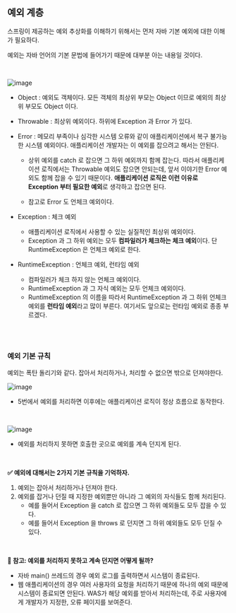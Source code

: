## 예외 계층


스프링이 제공하는 예외 추상화를 이해하기 위해서는 먼저 자바 기본 예외에 대한 이해가 필요하다.

예외는 자바 언어의 기본 문법에 들어가기 때문에 대부분 아는 내용일 것이다. 


<br>

![image](https://github.com/zeunxx/Inflearn-Spring-RoadMap/assets/81572478/109c09a7-702c-49ee-ac42-a2b0579f581d)


- Object : 예외도 객체이다. 모든 객체의 최상위 부모는 Object 이므로 예외의 최상위 부모도 Object 이다.

- Throwable : 최상위 예외이다. 하위에 Exception 과 Error 가 있다.

- Error : 메모리 부족이나 심각한 시스템 오류와 같이 애플리케이션에서 복구 불가능한 시스템 예외이다. 애플리케이션 개발자는 이 예외를 잡으려고 해서는 안된다.
    - 상위 예외를 catch 로 잡으면 그 하위 예외까지 함께 잡는다. 따라서 애플리케이션 로직에서는 Throwable 예외도 잡으면 안되는데, 앞서 이야기한 Error 예외도 함께 잡을 수 있기 때문이다. **애플리케이션 로직은 이런 이유로 Exception 부터 필요한 예외**로 생각하고 잡으면 된다.
    
    - 참고로 Error 도 언체크 예외이다.

- Exception : 체크 예외
    - 애플리케이션 로직에서 사용할 수 있는 실질적인 최상위 예외이다.
    - Exception 과 그 하위 예외는 모두 **컴파일러가 체크하는 체크 예외**이다. 단 RuntimeException 은 언체크 예외로 한다.

- RuntimeException : 언체크 예외, 런타임 예외
    - 컴파일러가 체크 하지 않는 언체크 예외이다.
    - RuntimeException 과 그 자식 예외는 모두 언체크 예외이다.
    - RuntimeException 의 이름을 따라서 RuntimeException 과 그 하위 언체크 예외를 **런타임 예외**라고 많이 부른다. 여기서도 앞으로는 런타임 예외로 종종 부르겠다.

<br><Br>

### 예외 기본 규칙

예외는 폭탄 돌리기와 같다. 잡아서 처리하거나, 처리할 수 없으면 밖으로 던져야한다.


![image](https://github.com/zeunxx/Inflearn-Spring-RoadMap/assets/81572478/8091f46d-9026-4a99-81d3-4bc3a6ed534c)

- 5번에서 예외를 처리하면 이후에는 애플리케이션 로직이 정상 흐름으로 동작한다.

<br>

![image](https://github.com/zeunxx/Inflearn-Spring-RoadMap/assets/81572478/ad065135-6618-4524-be37-baa625fbfc02)

- 예외를 처리하지 못하면 호출한 곳으로 예외를 계속 던지게 된다.

<br>

**✅ 예외에 대해서는 2가지 기본 규칙을 기억하자.**

1. 예외는 잡아서 처리하거나 던져야 한다.
2. 예외를 잡거나 던질 때 지정한 예외뿐만 아니라 그 예외의 자식들도 함께 처리된다.
    - 예를 들어서 Exception 을 catch 로 잡으면 그 하위 예외들도 모두 잡을 수 있다.
    - 예를 들어서 Exception 을 throws 로 던지면 그 하위 예외들도 모두 던질 수 있다.


<Br>

**📌 참고: 예외를 처리하지 못하고 계속 던지면 어떻게 될까?** 

- 자바 main() 쓰레드의 경우 예외 로그를 출력하면서 시스템이 종료된다.
- 웹 애플리케이션의 경우 여러 사용자의 요청을 처리하기 때문에 하나의 예외 때문에 시스템이 종료되면 안된다. WAS가 해당 예외를 받아서 처리하는데, 주로 사용자에게 개발자가 지정한, 오류 페이지를 보여준다.